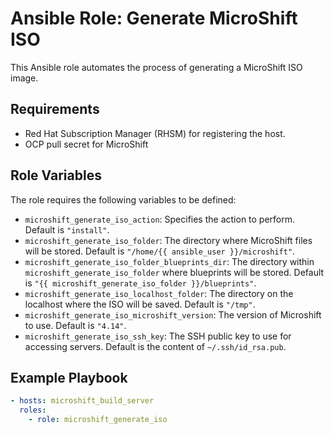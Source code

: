 # Ansible Role: Generate MicroShift ISO

This Ansible role automates the process of generating a MicroShift ISO image.

## Requirements

- Red Hat Subscription Manager (RHSM) for registering the host.
- OCP pull secret for MicroShift

## Role Variables

The role requires the following variables to be defined:

- `microshift_generate_iso_action`: Specifies the action to perform. Default is `"install"`.
- `microshift_generate_iso_folder`: The directory where MicroShift files will be stored. Default is `"/home/{{ ansible_user }}/microshift"`.
- `microshift_generate_iso_folder_blueprints_dir`: The directory within `microshift_generate_iso_folder` where blueprints will be stored. Default is `"{{ microshift_generate_iso_folder }}/blueprints"`.
- `microshift_generate_iso_localhost_folder`: The directory on the localhost where the ISO will be saved. Default is `"/tmp"`.
- `microshift_generate_iso_microshift_version`: The version of Microshift to use. Default is `"4.14"`.
- `microshift_generate_iso_ssh_key`: The SSH public key to use for accessing servers. Default is the content of `~/.ssh/id_rsa.pub`.

## Example Playbook

```yaml
- hosts: microshift_build_server
  roles:
    - role: microshift_generate_iso

